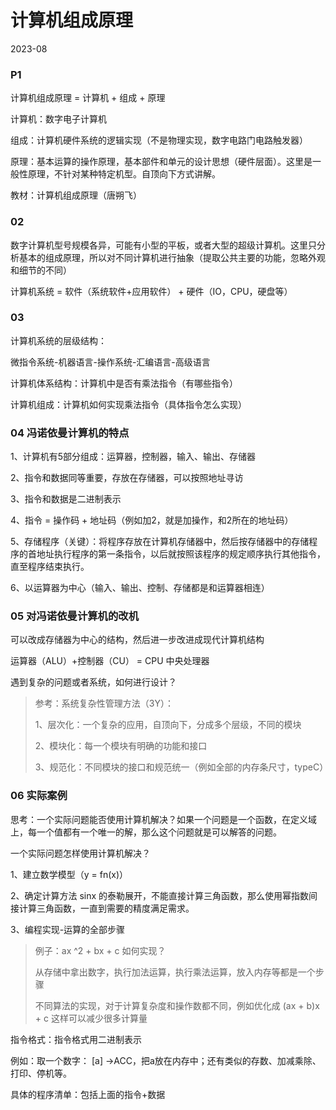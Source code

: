 # 计算机组成原理

2023-08

### P1

计算机组成原理 = 计算机 + 组成 + 原理

计算机：数字电子计算机

组成：计算机硬件系统的逻辑实现（不是物理实现，数字电路门电路触发器）

原理：基本运算的操作原理，基本部件和单元的设计思想（硬件层面）。这里是一般性原理，不针对某种特定机型。自顶向下方式讲解。

教材：计算机组成原理（唐朔飞）

### 02

数字计算机型号规模各异，可能有小型的平板，或者大型的超级计算机。这里只分析基本的组成原理，所以对不同计算机进行抽象（提取公共主要的功能，忽略外观和细节的不同）

计算机系统 = 软件（系统软件+应用软件） + 硬件（IO，CPU，硬盘等）

### 03

计算机系统的层级结构：

微指令系统-机器语言-操作系统-汇编语言-高级语言

计算机体系结构：计算机中是否有乘法指令（有哪些指令）

计算机组成：计算机如何实现乘法指令（具体指令怎么实现）

### 04 冯诺依曼计算机的特点

1、计算机有5部分组成：运算器，控制器，输入、输出、存储器

2、指令和数据同等重要，存放在存储器，可以按照地址寻访

3、指令和数据是二进制表示

4、指令 = 操作码 + 地址码（例如加2，就是加操作，和2所在的地址码）

5、存储程序（关键）：将程序存放在计算机存储器中，然后按存储器中的存储程序的首地址执行程序的第一条指令，以后就按照该程序的规定顺序执行其他指令，直至程序结束执行。

6、以运算器为中心（输入、输出、控制、存储都是和运算器相连）

### 05 对冯诺依曼计算机的改机

可以改成存储器为中心的结构，然后进一步改进成现代计算机结构

运算器（ALU）+控制器（CU） = CPU 中央处理器

遇到复杂的问题或者系统，如何进行设计？

> 参考：系统复杂性管理方法（3Y）：
>
> 1、层次化：一个复杂的应用，自顶向下，分成多个层级，不同的模块
>
> 2、模块化：每一个模块有明确的功能和接口
>
> 3、规范化：不同模块的接口和规范统一（例如全部的内存条尺寸，typeC）

### 06 实际案例

思考：一个实际问题能否使用计算机解决？如果一个问题是一个函数，在定义域上，每一个值都有一个唯一的解，那么这个问题就是可以解答的问题。

一个实际问题怎样使用计算机解决？

1、建立数学模型（y = fn(x)）

2、确定计算方法 sinx 的泰勒展开，不能直接计算三角函数，那么使用幂指数间接计算三角函数，一直到需要的精度满足需求。

3、编程实现-运算的全部步骤

> 例子：ax ^2 + bx + c 如何实现？
>
> 从存储中拿出数字，执行加法运算，执行乘法运算，放入内存等都是一个步骤
>
> 不同算法的实现，对于计算复杂度和操作数都不同，例如优化成 (ax + b)x + c 这样可以减少很多计算量

指令格式：指令格式用二进制表示

例如：取一个数字： [a] ->ACC，把a放在内存中；还有类似的存数、加减乘除、打印、停机等。

具体的程序清单：包括上面的指令+数据